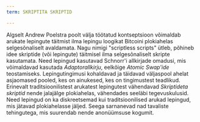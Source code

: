 ```yaml
---
term: SKRIPTITA SKRIPTID

---
```

Algselt Andrew Poelstra poolt välja töötatud kontseptsioon võimaldab arukate lepingute täitmist ilma lepingu loogikat Bitcoini plokiahelas selgesõnaliselt avaldamata. Nagu nimigi "scriptless scripts" ütleb, põhineb idee skriptide (või lepingute) täitmisel ilma selgesõnaliselt skripte kasutamata. Need lepingud kasutavad Schnorr'i allkirjade omadusi, mis võimaldavad kasutada *Adaptorallkirju*, eelkõige *Atomic Swap'ide* teostamiseks. Lepingutingimusi kohaldavad ja täidavad väljaspool ahelat asjaomased pooled, kes on ainukesed, kes on tingimustest teadlikud. Erinevalt traditsioonilistest arukatest lepingutest vähendavad *Skriptideta skriptid* nende jalajälge plokiahelas, vähendades seeläbi tegevuskulusid. Need lepingud on ka diskreetsemad kui traditsioonilised arukad lepingud, mis jätavad plokiahelasse jäljed. Seega sarnanevad nad tavaliste tehingutega, mis suurendab nende anonüümsuse kogumit.
